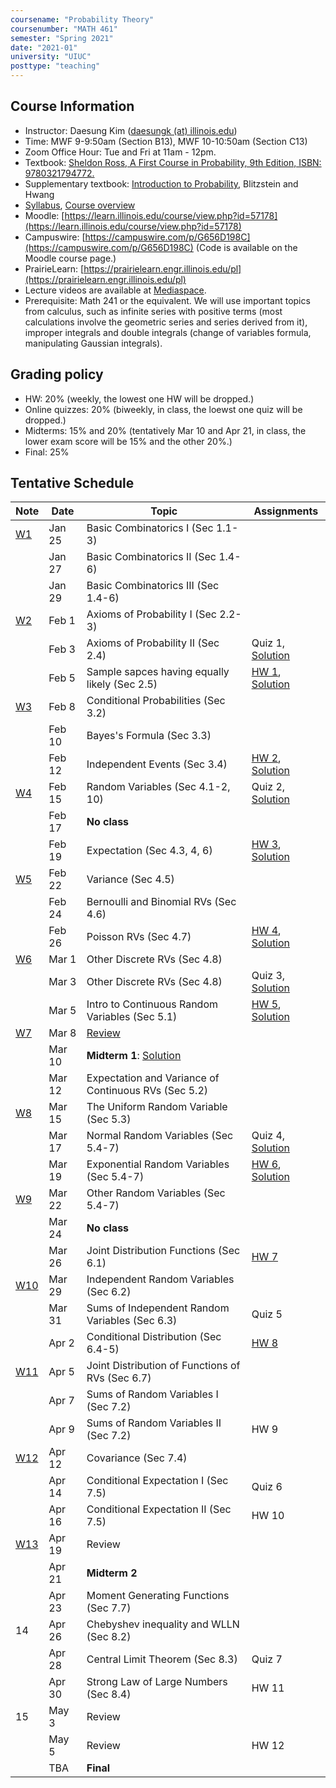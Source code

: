 ```yaml
---
coursename: "Probability Theory"
coursenumber: "MATH 461"
semester: "Spring 2021"
date: "2021-01"
university: "UIUC"
posttype: "teaching"
---
```


## Course Information

- Instructor: Daesung Kim ([daesungk (at) illinois.edu](mailto:daesungk@illinois.edu))
- Time: MWF 9-9:50am (Section B13), MWF 10-10:50am (Section C13)
- Zoom Office Hour: Tue and Fri at 11am - 12pm.
- Textbook: [Sheldon Ross, A First Course in Probability, 9th Edition, ISBN: 9780321794772.](https://www.amazon.com/First-Course-Probability-9th/dp/032179477X)
- Supplementary textbook: [Introduction to Probability](http://probabilitybook.net), Blitzstein and Hwang
- [Syllabus](math461-s21-syllabus.pdf), [Course overview](math461-s21-overview.pdf) 
- Moodle: [https://learn.illinois.edu/course/view.php?id=57178](https://learn.illinois.edu/course/view.php?id=57178) 
- Campuswire: [https://campuswire.com/p/G656D198C](https://campuswire.com/p/G656D198C) (Code is available on the Moodle course page.)
- PrairieLearn: [https://prairielearn.engr.illinois.edu/pl](https://prairielearn.engr.illinois.edu/pl)
- Lecture videos are available at [Mediaspace](https://mediaspace.illinois.edu/channel/MATH+461%3A+Probability+Theory+Spring+2021/197286143).
- Prerequisite: Math 241 or the equivalent. We will use important topics from calculus, such as infinite series with positive terms (most calculations involve the geometric series and series derived from it), improper integrals and double integrals (change of variables formula, manipulating Gaussian integrals).

## Grading policy
- HW: 20% (weekly, the lowest one HW will be dropped.)
- Online quizzes: 20% (biweekly, in class, the loewst one quiz will be dropped.)
- Midterms: 15% and 20% (tentatively Mar 10 and Apr 21, in class, the lower exam score will be 15% and the other 20%.)
- Final: 25%

## Tentative Schedule 
| Note                              | Date   | Topic                                                | Assignments                                                     |
| ---                               | ---    | ---                                                  | ---                                                             |
| [W1](math461-s21-note-w1.pdf)     | Jan 25 | Basic Combinatorics I (Sec 1.1-3)                    |                                                                 |
|                                   | Jan 27 | Basic Combinatorics II (Sec 1.4-6)                   |                                                                 |
|                                   | Jan 29 | Basic Combinatorics III (Sec 1.4-6)                  |                                                                 |
| [W2](math461-s21-note-w2.pdf)     | Feb 1  | Axioms of Probability I (Sec 2.2-3)                  |                                                                 |
|                                   | Feb 3  | Axioms of Probability II (Sec 2.4)                   | Quiz 1, [Solution](math461-s21-quiz1sol.pdf)                    |
|                                   | Feb 5  | Sample sapces having equally likely (Sec 2.5)        | [HW 1](math461-s21-hw1.pdf), [Solution](math461-s21-hw1sol.pdf) |
| [W3](math461-s21-note-w3.pdf)     | Feb 8  | Conditional Probabilities (Sec 3.2)                  |                                                                 |
|                                   | Feb 10 | Bayes's Formula (Sec 3.3)                            |                                                                 |
|                                   | Feb 12 | Independent Events (Sec 3.4)                         | [HW 2](math461-s21-hw2.pdf), [Solution](math461-s21-hw2sol.pdf) |
| [W4](math461-s21-note-w4.pdf)     | Feb 15 | Random Variables (Sec 4.1-2, 10)                     | Quiz 2, [Solution](math461-s21-quiz2sol.pdf)                    |
|                                   | Feb 17 | **No class**                                         |                                                                 |
|                                   | Feb 19 | Expectation (Sec 4.3, 4, 6)                          | [HW 3](math461-s21-hw3.pdf), [Solution](math461-s21-hw3sol.pdf) |
| [W5](math461-s21-note-w5.pdf)     | Feb 22 | Variance (Sec 4.5)                                   |                                                                 |
|                                   | Feb 24 | Bernoulli and Binomial RVs (Sec 4.6)                 |                                                                 |
|                                   | Feb 26 | Poisson RVs (Sec 4.7)                                | [HW 4](math461-s21-hw4.pdf), [Solution](math461-s21-hw4sol.pdf) |
| [W6](math461-s21-note-w6.pdf)     | Mar 1  | Other Discrete RVs (Sec 4.8)                         |                                                                 |
|                                   | Mar 3  | Other Discrete RVs (Sec 4.8)                         | Quiz 3, [Solution](math461-s21-quiz3sol.pdf)                    |
|                                   | Mar 5  | Intro to Continuous Random Variables (Sec 5.1)       | [HW 5](math461-s21-hw5.pdf), [Solution](math461-s21-hw5sol.pdf) |
| [W7](math461-s21-note-w7.pdf)     | Mar 8  | [Review](math461-s21-MT1.pdf)                        |                                                                 |
|                                   | Mar 10 | **Midterm 1**: [Solution](math461-s21-mt1sol.pdf)    |                                                                 |
|                                   | Mar 12 | Expectation and Variance of Continuous RVs (Sec 5.2) |                                                                 |
| [W8](math461-s21-note-w8.pdf)     | Mar 15 | The Uniform Random Variable (Sec 5.3)                |                                                                 |
|                                   | Mar 17 | Normal Random Variables (Sec 5.4-7)                  | Quiz 4, [Solution](math461-s21-quiz4sol.pdf)                    |
|                                   | Mar 19 | Exponential Random Variables (Sec 5.4-7)             | [HW 6](math461-s21-hw6.pdf), [Solution](math461-s21-hw6sol.pdf) |
| [W9](math461-s21-note-w9.pdf)     | Mar 22 | Other Random Variables (Sec 5.4-7)                   |                                                                 |
|                                   | Mar 24 | **No class**                                         |                                                                 |
|                                   | Mar 26 | Joint Distribution Functions (Sec 6.1)               | [HW 7](math461-s21-hw7.pdf)                                     |
| [W10](math461-s21-note-w10.pdf)   | Mar 29 | Independent Random Variables (Sec 6.2)               |                                                                 |
|                                   | Mar 31 | Sums of Independent Random Variables (Sec 6.3)       | Quiz 5                                                          |
|                                   | Apr 2  | Conditional Distribution  (Sec 6.4-5)                | [HW 8](math461-s21-hw8.pdf)                                     |
| [W11](math461-s21-note-w11.pdf)   | Apr 5  | Joint Distribution of Functions of RVs (Sec 6.7)     |                                                                 |
|                                   | Apr 7  | Sums of Random Variables I (Sec 7.2)                 |                                                                 |
|                                   | Apr 9  | Sums of Random Variables II (Sec 7.2)                | HW 9                                                            |
| [W12](math461-s21-note-w12.pdf)   | Apr 12 | Covariance (Sec 7.4)                                 |                                                                 |
|                                   | Apr 14 | Conditional Expectation I (Sec 7.5)                  | Quiz 6                                                          |
|                                   | Apr 16 | Conditional Expectation II (Sec 7.5)                 | HW 10                                                           |
| [W13](math461-s21-note-w13.pdf)   | Apr 19 | Review                                               |                                                                 |
|                                   | Apr 21 | **Midterm 2**                                        |                                                                 |
|                                   | Apr 23 | Moment Generating Functions (Sec 7.7)                |                                                                 |
| 14                                | Apr 26 | Chebyshev inequality and WLLN (Sec 8.2)              |                                                                 |
|                                   | Apr 28 | Central Limit Theorem (Sec 8.3)                      | Quiz 7                                                          |
|                                   | Apr 30 | Strong Law of Large Numbers (Sec 8.4)                | HW 11                                                           |
| 15                                | May 3  | Review                                               |                                                                 |
|                                   | May 5  | Review                                               | HW 12                                                           |
|                                   | TBA    | **Final**                                            |                                                                 |


